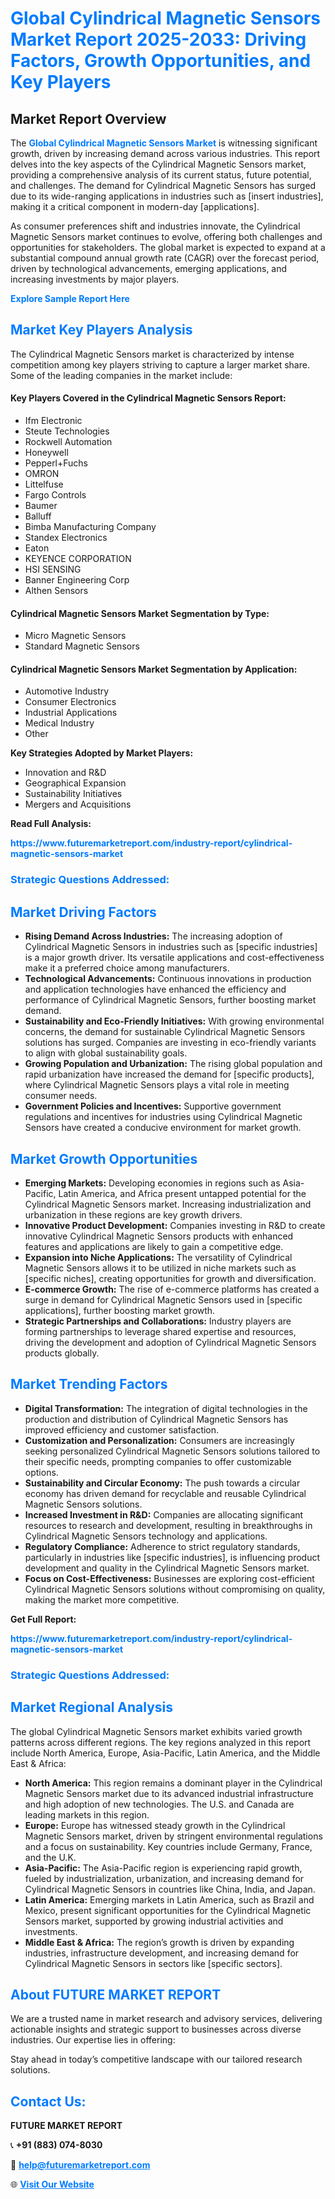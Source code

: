 <h1 style="color: #007BFF;">Global Cylindrical Magnetic Sensors Market Report 2025-2033: Driving Factors, Growth Opportunities, and Key Players</h1>

<section id="overview">
<h2>Market Report Overview</h2>
<p>The <a href="https://www.futuremarketreport.com/industry-report/cylindrical-magnetic-sensors-market" style="color: #007BFF; text-decoration: none;"><strong>Global Cylindrical Magnetic Sensors Market</strong></a> is witnessing significant growth, driven by increasing demand across various industries. This report delves into the key aspects of the Cylindrical Magnetic Sensors market, providing a comprehensive analysis of its current status, future potential, and challenges. The demand for Cylindrical Magnetic Sensors has surged due to its wide-ranging applications in industries such as [insert industries], making it a critical component in modern-day [applications].</p>
<p>As consumer preferences shift and industries innovate, the Cylindrical Magnetic Sensors market continues to evolve, offering both challenges and opportunities for stakeholders. The global market is expected to expand at a substantial compound annual growth rate (CAGR) over the forecast period, driven by technological advancements, emerging applications, and increasing investments by major players.</p>
</section>

<section id="overview">
<p><a href="https://www.futuremarketreport.com/request-sample/reportId=75349" style="color: #007BFF; text-decoration: none;"><strong>Explore Sample Report Here</strong></a></p>
</section>

<section id="key-players">
<h2 style="color: #007BFF;">Market Key Players Analysis</h2>
<p>The Cylindrical Magnetic Sensors market is characterized by intense competition among key players striving to capture a larger market share. Some of the leading companies in the market include:</p>
<h4>Key Players Covered in the Cylindrical Magnetic Sensors Report:</h4>
<ul><li>Ifm Electronic</li><li>Steute Technologies</li><li>Rockwell Automation</li><li>Honeywell</li><li>Pepperl+Fuchs</li><li>OMRON</li><li>Littelfuse</li><li>Fargo Controls</li><li>Baumer</li><li>Balluff</li><li>Bimba Manufacturing Company</li><li>Standex Electronics</li><li>Eaton</li><li>KEYENCE CORPORATION</li><li>HSI SENSING</li><li>Banner Engineering Corp</li><li>Althen Sensors</li></ul>
<h4>Cylindrical Magnetic Sensors Market Segmentation by Type:</h4>
<ul><li>Micro Magnetic Sensors</li><li>Standard Magnetic Sensors</li></ul>

<h4>Cylindrical Magnetic Sensors Market Segmentation by Application:</h4>
<ul><li>Automotive Industry</li><li>Consumer Electronics</li><li>Industrial Applications</li><li>Medical Industry</li><li>Other</li></ul>
<p><strong>Key Strategies Adopted by Market Players:</strong></p>
<ul>
<li>Innovation and R&D</li>
<li>Geographical Expansion</li>
<li>Sustainability Initiatives</li>
<li>Mergers and Acquisitions</li>
</ul>
</section>

<section>
<p><strong>Read Full Analysis: </strong></p><a href="https://www.futuremarketreport.com/industry-report/cylindrical-magnetic-sensors-market" style="color: #007BFF; text-decoration: none;"><strong>https://www.futuremarketreport.com/industry-report/cylindrical-magnetic-sensors-market</strong></a>
<h3 style="color: #007BFF;">Strategic Questions Addressed:</h3>
</section>

<section id="driving-factors">
<h2 style="color: #007BFF;">Market Driving Factors</h2>
<ul>
<li><strong>Rising Demand Across Industries:</strong> The increasing adoption of Cylindrical Magnetic Sensors in industries such as [specific industries] is a major growth driver. Its versatile applications and cost-effectiveness make it a preferred choice among manufacturers.</li>
<li><strong>Technological Advancements:</strong> Continuous innovations in production and application technologies have enhanced the efficiency and performance of Cylindrical Magnetic Sensors, further boosting market demand.</li>
<li><strong>Sustainability and Eco-Friendly Initiatives:</strong> With growing environmental concerns, the demand for sustainable Cylindrical Magnetic Sensors solutions has surged. Companies are investing in eco-friendly variants to align with global sustainability goals.</li>
<li><strong>Growing Population and Urbanization:</strong> The rising global population and rapid urbanization have increased the demand for [specific products], where Cylindrical Magnetic Sensors plays a vital role in meeting consumer needs.</li>
<li><strong>Government Policies and Incentives:</strong> Supportive government regulations and incentives for industries using Cylindrical Magnetic Sensors have created a conducive environment for market growth.</li>
</ul>
</section>

<section id="growth-opportunities">
<h2 style="color: #007BFF;">Market Growth Opportunities</h2>
<ul>
<li><strong>Emerging Markets:</strong> Developing economies in regions such as Asia-Pacific, Latin America, and Africa present untapped potential for the Cylindrical Magnetic Sensors market. Increasing industrialization and urbanization in these regions are key growth drivers.</li>
<li><strong>Innovative Product Development:</strong> Companies investing in R&D to create innovative Cylindrical Magnetic Sensors products with enhanced features and applications are likely to gain a competitive edge.</li>
<li><strong>Expansion into Niche Applications:</strong> The versatility of Cylindrical Magnetic Sensors allows it to be utilized in niche markets such as [specific niches], creating opportunities for growth and diversification.</li>
<li><strong>E-commerce Growth:</strong> The rise of e-commerce platforms has created a surge in demand for Cylindrical Magnetic Sensors used in [specific applications], further boosting market growth.</li>
<li><strong>Strategic Partnerships and Collaborations:</strong> Industry players are forming partnerships to leverage shared expertise and resources, driving the development and adoption of Cylindrical Magnetic Sensors products globally.</li>
</ul>
</section>

<section id="trending-factors">
<h2 style="color: #007BFF;">Market Trending Factors</h2>
<ul>
<li><strong>Digital Transformation:</strong> The integration of digital technologies in the production and distribution of Cylindrical Magnetic Sensors has improved efficiency and customer satisfaction.</li>
<li><strong>Customization and Personalization:</strong> Consumers are increasingly seeking personalized Cylindrical Magnetic Sensors solutions tailored to their specific needs, prompting companies to offer customizable options.</li>
<li><strong>Sustainability and Circular Economy:</strong> The push towards a circular economy has driven demand for recyclable and reusable Cylindrical Magnetic Sensors solutions.</li>
<li><strong>Increased Investment in R&D:</strong> Companies are allocating significant resources to research and development, resulting in breakthroughs in Cylindrical Magnetic Sensors technology and applications.</li>
<li><strong>Regulatory Compliance:</strong> Adherence to strict regulatory standards, particularly in industries like [specific industries], is influencing product development and quality in the Cylindrical Magnetic Sensors market.</li>
<li><strong>Focus on Cost-Effectiveness:</strong> Businesses are exploring cost-efficient Cylindrical Magnetic Sensors solutions without compromising on quality, making the market more competitive.</li>
</ul>
</section>

<section>
<p><strong>Get Full Report: </strong></p><a href="https://www.futuremarketreport.com/industry-report/cylindrical-magnetic-sensors-market" style="color: #007BFF; text-decoration: none;"><strong>https://www.futuremarketreport.com/industry-report/cylindrical-magnetic-sensors-market</strong></a>
<h3 style="color: #007BFF;">Strategic Questions Addressed:</h3>
</section>


<section id="regional-analysis">
<h2 style="color: #007BFF;">Market Regional Analysis</h2>
<p>The global Cylindrical Magnetic Sensors market exhibits varied growth patterns across different regions. The key regions analyzed in this report include North America, Europe, Asia-Pacific, Latin America, and the Middle East & Africa:</p>
<ul>
<li><strong>North America:</strong> This region remains a dominant player in the Cylindrical Magnetic Sensors market due to its advanced industrial infrastructure and high adoption of new technologies. The U.S. and Canada are leading markets in this region.</li>
<li><strong>Europe:</strong> Europe has witnessed steady growth in the Cylindrical Magnetic Sensors market, driven by stringent environmental regulations and a focus on sustainability. Key countries include Germany, France, and the U.K.</li>
<li><strong>Asia-Pacific:</strong> The Asia-Pacific region is experiencing rapid growth, fueled by industrialization, urbanization, and increasing demand for Cylindrical Magnetic Sensors in countries like China, India, and Japan.</li>
<li><strong>Latin America:</strong> Emerging markets in Latin America, such as Brazil and Mexico, present significant opportunities for the Cylindrical Magnetic Sensors market, supported by growing industrial activities and investments.</li>
<li><strong>Middle East & Africa:</strong> The region’s growth is driven by expanding industries, infrastructure development, and increasing demand for Cylindrical Magnetic Sensors in sectors like [specific sectors].</li>
</ul>
</section>

<footer>
<h2 style="color: #007BFF;">About FUTURE MARKET REPORT</h2>
<p>We are a trusted name in market research and advisory services, delivering actionable insights and strategic support to businesses across diverse industries. Our expertise lies in offering:</p>

<p>Stay ahead in today’s competitive landscape with our tailored research solutions.</p>

<h2 style="color: #007BFF;">Contact Us:</h2>
<p><strong>FUTURE MARKET REPORT</strong></p>
<p>📞 <strong>+91 (883) 074-8030</strong></p>
<p>📧 <strong><a href="mailto:help@futuremarketreport.com" style="color: #007BFF;">help@futuremarketreport.com</a></strong></p>
<p>🌐 <strong><a href="https://www.futuremarketreport.com/" style="color: #007BFF;">Visit Our Website</a></strong></p>
</footer>